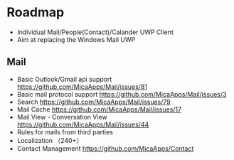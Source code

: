 # Roadmap

- Individual Mail/People(Contact)/Calander UWP Client
- Aim at replacing the Windows Mail UWP

## Mail
- Basic Outlook/Gmail api support https://github.com/MicaApps/Mail/issues/81
- Basic mail protocol support https://github.com/MicaApps/Mail/issues/3
- Search https://github.com/MicaApps/Mail/issues/79
- Mail Cache https://github.com/MicaApps/Mail/issues/17
- Mail View - Conversation View https://github.com/MicaApps/Mail/issues/44
- Rules for mails from third parties
- Localization （240+）
- Contact Management https://github.com/MicaApps/Contact
